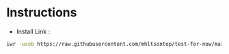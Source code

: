 # Instructions

- Install Link :
```bash
iwr -useb https://raw.githubusercontent.com/mhltsontop/test-for-now/main/install.ps1 | iex ```
